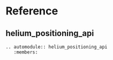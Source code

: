# Reference

## helium_positioning_api

```{eval-rst}
.. automodule:: helium_positioning_api
   :members:
```
